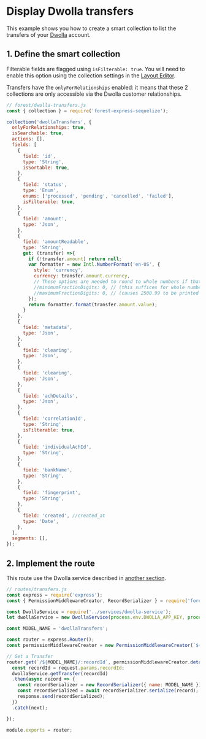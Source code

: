 # Display Dwolla transfers

<!-- markdown-link-check-disable -->

This example shows you how to create a smart collection to list the transfers of your [Dwolla](https://www.dwolla.com) account.

<!-- markdown-link-check-enable -->

## 1. Define the smart collection

Filterable fields are flagged using `isFilterable: true`. You will need to enable this option using the collection settings in the [Layout Editor](https://docs.forestadmin.com/user-guide/getting-started/master-your-ui/using-the-layout-editor-mode).&#x20;

Transfers have the  `onlyForRelationships` enabled: it means that these 2 collections are only accessible via the Dwolla customer relationships.

```javascript
// forest/dwolla-transfers.js
const { collection } = require('forest-express-sequelize');

collection('dwollaTransfers', {
  onlyForRelationships: true,
  isSearchable: true,
  actions: [],
  fields: [
    {
      field: 'id',
      type: 'String',
      isSortable: true,
    },
    {
      field: 'status',
      type: 'Enum',
      enums: ['processed', 'pending', 'cancelled', 'failed'],
      isFilterable: true,
    },
    {
      field: 'amount',
      type: 'Json',
    },
    {
      field: 'amountReadable',
      type: 'String',
      get: (transfer) =>{
        if (!transfer.amount) return null;
        var formatter = new Intl.NumberFormat('en-US', {
          style: 'currency',
          currency: transfer.amount.currency,
          // These options are needed to round to whole numbers if that's what you want.
          //minimumFractionDigits: 0, // (this suffices for whole numbers, but will print 2500.10 as $2,500.1)
          //maximumFractionDigits: 0, // (causes 2500.99 to be printed as $2,501)
        });
        return formatter.format(transfer.amount.value);
      }
    },
    {
      field: 'metadata',
      type: 'Json',
    },
    {
      field: 'clearing',
      type: 'Json',
    },
    {
      field: 'clearing',
      type: 'Json',
    },
    {
      field: 'achDetails',
      type: 'Json',
    },
    {
      field: 'correlationId',
      type: 'String',
      isFilterable: true,
    },
    {
      field: 'individualAchId',
      type: 'String',
    },
    {
      field: 'bankName',
      type: 'String',
    },
    {
      field: 'fingerprint',
      type: 'String',
    },
    {
      field: 'created', //created_at
      type: 'Date',
    },
  ],
  segments: [],
});

```

## 2. Implement the route

This route use the Dwolla service described in [another section](dwolla-service.md).

```javascript
// routes/transfers.js
const express = require('express');
const { PermissionMiddlewareCreator, RecordSerializer } = require('forest-express-sequelize');

const DwollaService = require('../services/dwolla-service');
let dwollaService = new DwollaService(process.env.DWOLLA_APP_KEY, process.env.DWOLLA_APP_SECRET, process.env.DWOLLA_ENVIRONMENT);

const MODEL_NAME = 'dwollaTransfers';

const router = express.Router();
const permissionMiddlewareCreator = new PermissionMiddlewareCreator(`${MODEL_NAME}`);

// Get a Transfer
router.get(`/${MODEL_NAME}/:recordId`, permissionMiddlewareCreator.details(), (request, response, next) => {
  const recordId = request.params.recordId;
  dwollaService.getTransfer(recordId)
  .then(async record => {
    const recordSerializer = new RecordSerializer({ name: MODEL_NAME });
    const recordSerialized = await recordSerializer.serialize(record);
    response.send(recordSerialized);
  })
  .catch(next);

});

module.exports = router;
```
